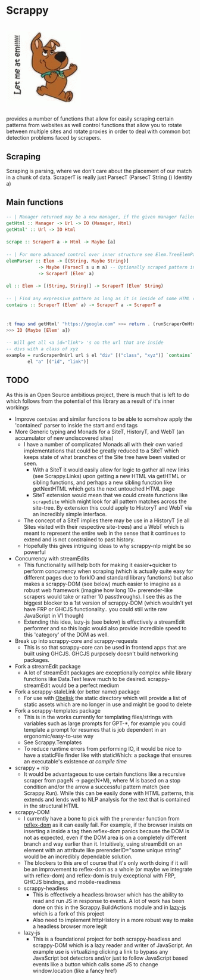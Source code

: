 # Scrappy #

# <img src="./scrappydoo.gif" width="200">


provides a number of functions that allow for easily scraping certain patterns from websites as well control functions that allow you to rotate between multiple sites and rotate proxies in order to deal with common bot detection problems faced by scrapers. 

## Scraping ## 

Scraping is parsing, where we don't care about the placement of our match in a chunk of data. ScraperT is really just ParsecT (ParsecT String () Identity a)

## Main functions ## 

```haskell
-- | Manager returned may be a new manager, if the given manager failed 
getHtml :: Manager -> Url -> IO (Manager, Html) 
getHtml' :: Url -> IO Html

scrape :: ScraperT a -> Html -> Maybe [a]

-- | For more advanced control over inner structure see Elem.TreeElemParser
elemParser :: Elem -> [(String, Maybe String)] 
            -> Maybe (ParsecT s u m a) -- Optionally scraped pattern inside this el, if specified, return element must have at least 1 
            -> ScraperT (Elem' a)

el :: Elem -> [(String, String)] -> ScraperT (Elem' String)

-- | Find any expressive pattern as long as it is inside of some HTML context 
contains :: ScraperT (Elem' a) -> ScraperT a -> ScraperT a 


:t fmap snd getHtml' "https://google.com" >>= return . (runScraperOnHtml (el "a" [])   
>>> IO (Maybe [Elem' a])

-- Will get all <a id="link"> 's on the url that are inside
-- divs with a class of xyz
example = runScraperOnUrl url $ el "div" [("class", "xyz")] `contains`
        el "a" [("id", "link")]


```


## TODO ## 

As this is an Open Source ambitious project, there is much that is left to do which follows from the potential of this library as a result of it's inner workings

- Improve `contains` and similar functions to be able to somehow apply the 'contained' parser to inside the start and end tags
- More Generic typing and Monads for a SiteT, HistoryT, and WebT (an accumulator of new undiscovered sites)
   - I have a number of complicated Monads all with their own varied implementations that could be greatly reduced to a SiteT which keeps state of what branches of the Site tree have been visited or seen.
      - With a SiteT it would easily allow for logic to gather all new links (see Scrappy.Links) upon getting a new HTML via getHTML or sibling functions, and perhaps a new sibling function like getNextHTML which gets the next untouched HTML page 
      - SiteT extension would mean that we could create functions like `scrapeSite` which might look for all pattern matches across the site-tree. By extension this could apply to HistoryT and WebT via an incredibly simple interface. 
   - The concept of a SiteT implies there may be use in a HistoryT (ie all Sites visited with their respective site-trees) and a WebT which is meant to represent the entire web in the sense that it continues to extend and is not constrained to past history.
   - Hopefully this gives intriguing ideas to why scrappy-nlp might be so powerful
- Concurrency with streamEdits 
   - This functionality will help both for making it easier+quicker to perform concurrency when scraping (which is actually quite easy for different pages due to forkIO and standard library functions) but also makes a scrappy-DOM (see below) much easier to imagine as a robust web framework (imagine how long 10+ prerender-like scrapers would take or rather 10 passthroughs). I see this as the biggest blocker to a 1st version of scrappy-DOM (which wouldn't yet have FRP or GHCJS functionality.. you could still write raw JavaScript in V1 though) 
   - Extending this idea, lazy-js (see below) is effectively a streamEdit performer and so this logic would also provide incredible speed to this 'category' of the DOM as well. 
- Break up into scrappy-core and scrappy-requests
   - This is so that scrappy-core can be used in frontend apps that are built using GHCJS. GHCJS purposely doesn't build networking packages. 
- Fork a streamEdit package
   - A lot of streamEdit packages are exceptionally complex while library functions like Data.Text leave much to be desired. scrappy-streamEdit would be a perfect medium
- Fork a scrappy-staleLink (or better name) package 
   - For use with [Obelisk](https://github.com/obsidiansystems/obelisk) the static directory which will provide a list of static assets which are no longer in use and might be good to delete
- Fork a scrappy-templates package
   - This is in the works currently for templating files/strings with variables such as large prompts for GPT-*, for example you could template a prompt for resumes that is job dependent in an ergonomic/easy-to-use way
   - See Scrappy.Templates
   - To reduce runtime errors from performing IO, it would be nice to have a staticFile finder like with staticWhich: a package that ensures an executable's existence *at compile time* 
- scrappy + nlp
   - It would be advantageous to use certain functions like a recursive scraper from pageN -> page(N+M), where M is based on a stop condition and/or the arrow a successful pattern match (see Scrappy.Run). While this can be easily done with HTML patterns, this extends and lends well to NLP analysis for the text that is contained in the structural HTML
- scrappy-DOM
   - I currently have a bone to pick with the `prerender` function from [reflex-dom](https://github.com/reflex-frp/reflex-dom) as it can easily fail. For example, if the browser insists on inserting a <tbody> inside a <table> tag then reflex-dom panics because the DOM is not as expected, even if the DOM area is on a completely different branch and way earlier than it. Intuitively, using streamEdit on an element with an attribute like prerenderID="some unique string" would be an incredibly dependable solution. 
   - The blockers to this are of course that it's only worth doing if it will be an improvement to reflex-dom as a whole (or maybe we integrate with reflex-dom) and reflex-dom is truly exceptional with FRP, GHCJS bindings, and mobile-readiness 
- scrappy-headless
   - This is effectively a headless browser which has the ability to read and run JS in response to events. A lot of work has been done on this in the Scrappy.BuildActions module and in [lazy-js](https://github.com/augyg/lazy-js) which is a fork of this project
   - Also need to implement httpHistory in a more robust way to make a headless browser more legit 
- lazy-js 
   - This is a foundational project for both scrappy-headless and scrappy-DOM which is a lazy reader and writer of JavaScript. An example use is virtualizing clicking a link to bypass any JavaScript bot detectors and/or just to follow JavaScript based events like a button which calls some JS to change window.location (like a fancy href)

